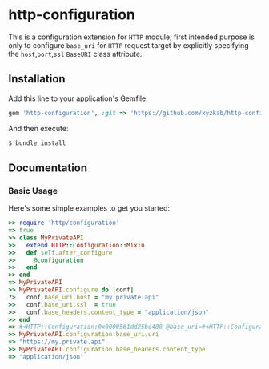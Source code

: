 # http-configuration
This is a configuration extension for `HTTP` module, first intended purpose is only to configure `base_uri` for `HTTP` request target by explicitly specifying the `host`,`port`,`ssl` `BaseURI` class attribute.

## Installation

Add this line to your application's Gemfile:
```ruby
gem 'http-configuration', :git => 'https://github.com/xyzkab/http-configuration'
```

And then execute:
```bash
$ bundle install
```

## Documentation

### Basic Usage

Here's some simple examples to get you started:

```ruby
>> require 'http/configuration'
=> true
>> class MyPrivateAPI
>>   extend HTTP::Configuration::Mixin
>>   def self.after_configure
>>     @configuration
>>   end
>> end
=> MyPrivateAPI
>> MyPrivateAPI.configure do |conf|
?>   conf.base_uri.host = "my.private.api"
>>   conf.base_uri.ssl  = true
>>   conf.base_headers.content_type = "application/json"
>> end
=> #<HTTP::Configuration:0x0000561dd25be488 @base_uri=#<HTTP::Configuration::BaseURI:0x0000561dd25be410 @host="my.private.api", @port=80, @ssl=true>, @base_headers=#<HTTP::Configuration::BaseHeaders:0x0000561dd25be398 @headers=#<HTTP::Headers {"Content-Type"=>"application/json"}>>>
>> MyPrivateAPI.configuration.base_uri.uri
=> "https://my.private.api"
>> MyPrivateAPI.configuration.base_headers.content_type
=> "application/json"
```
